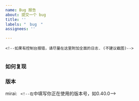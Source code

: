 ```yaml
---
name: Bug 报告
about: 提交一个 bug
title: ''
labels: "　bug　"
assignees: ''

---
```



<!--在这里简略描述你遇到的问题-->




```
<!--如果有控制台报错，请尽量在这里附加全面的日志. (不建议截图)-->


```


### 如何复现
<!--在这里简略说明如何让这个问题再次发生-->
<!--可使用 1.  2.  3.  的列表格式，或其他任意恰当的格式-->


### 版本
mirai: `` <!--在``中填写你正在使用的版本号，如0.40.0-->



<!--如有必要，你可以在下文继续添加其他信息-->
